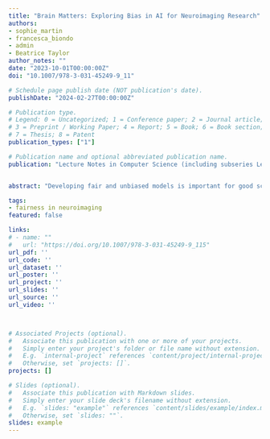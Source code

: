 ```yaml
---
title: "Brain Matters: Exploring Bias in AI for Neuroimaging Research"
authors:
- sophie_martin
- francesca_biondo
- admin
- Beatrice Taylor
author_notes: ""
date: "2023-10-01T00:00:00Z"
doi: "10.1007/978-3-031-45249-9_11"

# Schedule page publish date (NOT publication's date).
publishDate: "2024-02-27T00:00:00Z"

# Publication type.
# Legend: 0 = Uncategorized; 1 = Conference paper; 2 = Journal article;
# 3 = Preprint / Working Paper; 4 = Report; 5 = Book; 6 = Book section;
# 7 = Thesis; 8 = Patent
publication_types: ["1"]

# Publication name and optional abbreviated publication name.
publication: "Lecture Notes in Computer Science (including subseries Lecture Notes in Artificial Intelligence and Lecture Notes in Bioinformatics"


abstract: "Developing fair and unbiased models is important for good scientific practice and clinical utility. This paper delves into the specific biases associated with artificial intelligence (AI) in neuroimaging research, and highlights the structural issues that underpin them. We propose a range of mitigation strategies, encompassing both behavioural and technical considerations. By recognising these challenges, we can encourage more accurate and equitable insights into neuroimaging research."

tags:
- fairness in neuroimaging
featured: false

links:
# - name: ""
#   url: "https://doi.org/10.1007/978-3-031-45249-9_115"
url_pdf: ''
url_code: ''
url_dataset: ''
url_poster: ''
url_project: ''
url_slides: ''
url_source: ''
url_video: ''



# Associated Projects (optional).
#   Associate this publication with one or more of your projects.
#   Simply enter your project's folder or file name without extension.
#   E.g. `internal-project` references `content/project/internal-project/index.md`.
#   Otherwise, set `projects: []`.
projects: []

# Slides (optional).
#   Associate this publication with Markdown slides.
#   Simply enter your slide deck's filename without extension.
#   E.g. `slides: "example"` references `content/slides/example/index.md`.
#   Otherwise, set `slides: ""`.
slides: example
---
```


<!-- {{% callout note %}}
Click the *Cite* button above to demo the feature to enable visitors to import publication metadata into their reference management software.
{{% /callout %}}

{{% callout note %}}
Click the *Slides* button above to demo Academic's Markdown slides feature.
{{% /callout %}}

Supplementary notes can be added here, including [code and math](https://sourcethemes.com/academic/docs/writing-markdown-latex/). -->

